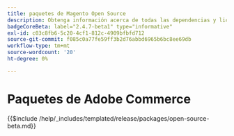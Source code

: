 ```yaml
---
title: paquetes de Magento Open Source
description: Obtenga información acerca de todas las dependencias y licencias de terceros utilizadas en Magento Open Source.
badgeCoreBeta: label="2.4.7-beta1" type="informative"
exl-id: c03c8fb6-5c20-4cf1-812c-4909bfbfd712
source-git-commit: f085c0a77fe59ff3b2d76abbd6965b6bc8ee69db
workflow-type: tm+mt
source-wordcount: '20'
ht-degree: 0%

---
```


# Paquetes de Adobe Commerce

{{$include /help/_includes/templated/release/packages/open-source-beta.md}}
